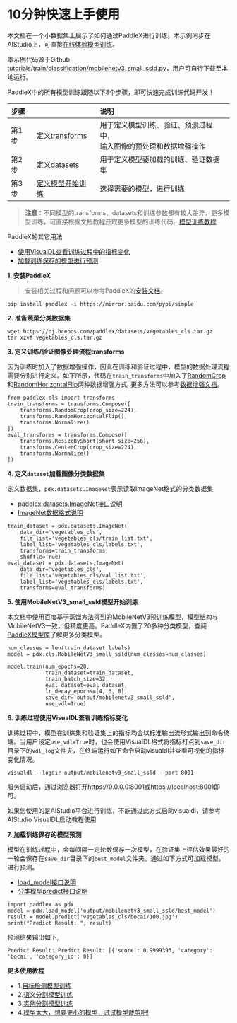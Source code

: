 # 10分钟快速上手使用

本文档在一个小数据集上展示了如何通过PaddleX进行训练。本示例同步在AIStudio上，可直接[在线体验模型训练](https://aistudio.baidu.com/aistudio/projectdetail/450220)。  

本示例代码源于Github [tutorials/train/classification/mobilenetv3_small_ssld.py](https://github.com/PaddlePaddle/PaddleX/tree/release/1.3/tutorials/train/image_classification/mobilenetv3_small_ssld.py)，用户可自行下载至本地运行。  

PaddleX中的所有模型训练跟随以下3个步骤，即可快速完成训练代码开发！

| 步骤 |                  |说明             |
| :--- | :--------------- | :-------------- |
| 第1步| <a href=#定义训练验证图像处理流程transforms>定义transforms</a>  | 用于定义模型训练、验证、预测过程中，<br>输入图像的预处理和数据增强操作 |
| 第2步| <a href="#定义dataset加载图像分类数据集">定义datasets</a>  | 用于定义模型要加载的训练、验证数据集 |
| 第3步| <a href="#使用MoibleNetV3_small_ssld模型开始训练">定义模型开始训练</a> | 选择需要的模型，进行训练 |

> **注意**：不同模型的transforms、datasets和训练参数都有较大差异，更多模型训练，可直接根据文档教程获取更多模型的训练代码。[模型训练教程](train/index.html)

PaddleX的其它用法

- <a href="#训练过程使用VisualDL查看训练指标变化">使用VisualDL查看训练过程中的指标变化</a>
- <a href="#加载训练保存的模型预测">加载训练保存的模型进行预测</a>


<a name="安装PaddleX"></a>
**1. 安装PaddleX**  
> 安装相关过程和问题可以参考PaddleX的[安装文档](./install.md)。
```
pip install paddlex -i https://mirror.baidu.com/pypi/simple
```

<a name="准备蔬菜分类数据集"></a>
**2. 准备蔬菜分类数据集**  
```
wget https://bj.bcebos.com/paddlex/datasets/vegetables_cls.tar.gz
tar xzvf vegetables_cls.tar.gz
```

<a name="定义训练验证图像处理流程transforms"></a>
**3. 定义训练/验证图像处理流程transforms**  

因为训练时加入了数据增强操作，因此在训练和验证过程中，模型的数据处理流程需要分别进行定义。如下所示，代码在`train_transforms`中加入了[RandomCrop](apis/transforms/cls_transforms.html#randomcrop)和[RandomHorizontalFlip](apis/transforms/cls_transforms.html#randomhorizontalflip)两种数据增强方式, 更多方法可以参考[数据增强文档](apis/transforms/augment.md)。
```
from paddlex.cls import transforms
train_transforms = transforms.Compose([
    transforms.RandomCrop(crop_size=224),
    transforms.RandomHorizontalFlip(),
    transforms.Normalize()
])
eval_transforms = transforms.Compose([
    transforms.ResizeByShort(short_size=256),
    transforms.CenterCrop(crop_size=224),
    transforms.Normalize()
])
```

<a name="定义dataset加载图像分类数据集"></a>
**4. 定义`dataset`加载图像分类数据集**  

定义数据集，`pdx.datasets.ImageNet`表示读取ImageNet格式的分类数据集
- [paddlex.datasets.ImageNet接口说明](apis/datasets.md)
- [ImageNet数据格式说明](data/format/classification.md)

```
train_dataset = pdx.datasets.ImageNet(
    data_dir='vegetables_cls',
    file_list='vegetables_cls/train_list.txt',
    label_list='vegetables_cls/labels.txt',
    transforms=train_transforms,
    shuffle=True)
eval_dataset = pdx.datasets.ImageNet(
    data_dir='vegetables_cls',
    file_list='vegetables_cls/val_list.txt',
    label_list='vegetables_cls/labels.txt',
    transforms=eval_transforms)
```

<a name="使用MoibleNetV3_small_ssld模型开始训练"></a>
**5. 使用MobileNetV3_small_ssld模型开始训练**  

本文档中使用百度基于蒸馏方法得到的MobileNetV3预训练模型，模型结构与MobileNetV3一致，但精度更高。PaddleX内置了20多种分类模型，查阅[PaddleX模型库](appendix/model_zoo.md)了解更多分类模型。
```
num_classes = len(train_dataset.labels)
model = pdx.cls.MobileNetV3_small_ssld(num_classes=num_classes)

model.train(num_epochs=20,
            train_dataset=train_dataset,
            train_batch_size=32,
            eval_dataset=eval_dataset,
            lr_decay_epochs=[4, 6, 8],
            save_dir='output/mobilenetv3_small_ssld',
            use_vdl=True)
```

<a name="训练过程使用VisualDL查看训练指标变化"></a>
**6. 训练过程使用VisualDL查看训练指标变化**  

训练过程中，模型在训练集和验证集上的指标均会以标准输出流形式输出到命令终端。当用户设定`use_vdl=True`时，也会使用VisualDL格式将指标打点到`save_dir`目录下的`vdl_log`文件夹，在终端运行如下命令启动visualdl并查看可视化的指标变化情况。
```
visualdl --logdir output/mobilenetv3_small_ssld --port 8001
```
服务启动后，通过浏览器打开https://0.0.0.0:8001或https://localhost:8001即可。

如果您使用的是AIStudio平台进行训练，不能通过此方式启动visualdl，请参考AIStudio VisualDL启动教程使用

<a name="加载训练保存的模型预测"></a>
**7. 加载训练保存的模型预测**  

模型在训练过程中，会每间隔一定轮数保存一次模型，在验证集上评估效果最好的一轮会保存在`save_dir`目录下的`best_model`文件夹。通过如下方式可加载模型，进行预测。
- [load_model接口说明](apis/load_model.md)
- [分类模型predict接口说明](apis/models/classification.html#predict)
```
import paddlex as pdx
model = pdx.load_model('output/mobilenetv3_small_ssld/best_model')
result = model.predict('vegetables_cls/bocai/100.jpg')
print("Predict Result: ", result)
```
预测结果输出如下,
```
Predict Result: Predict Result: [{'score': 0.9999393, 'category': 'bocai', 'category_id': 0}]
```

<a name="更多使用教程"></a>
**更多使用教程**
- 1.[目标检测模型训练](train/object_detection.md)
- 2.[语义分割模型训练](train/semantic_segmentation.md)
- 3.[实例分割模型训练](train/instance_segmentation.md)
- 4.[模型太大，想要更小的模型，试试模型裁剪吧!](https://github.com/PaddlePaddle/PaddleX/tree/release/1.3/tutorials/compress)
